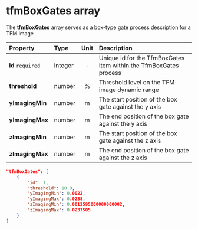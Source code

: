 # **tfmBoxGates** array

The **tfmBoxGates** array serves as a box-type gate process description for a TFM image

| Property          | Type    | Unit | Description                                                       |
| :---------------- | :------ | :--: | :---------------------------------------------------------------- |
| **id** `required` | integer |  -   | Unique id for the TfmBoxGates item within the TfmBoxGates process |
| **threshold**     | number  |  %   | Threshold level on the TFM image dynamic range                    |
| **yImagingMin**   | number  |  m   | The start position of the box gate against the y axis             |
| **yImagingMax**   | number  |  m   | The end position of the box gate against the y axis               |
| **zImagingMin**   | number  |  m   | The start position of the box gate against the z axis             |
| **zImagingMax**   | number  |  m   | The end position of the box gate against the z axis               |

```json title="Example"
"tfmBoxGates": [
    {
        "id": 1,
        "threshold": 10.0,
        "yImagingMin": 0.0022,
        "yImagingMax": 0.0238,
        "zImagingMin": 0.0012595000000000002,
        "zImagingMax": 0.0237505
    }
]
```